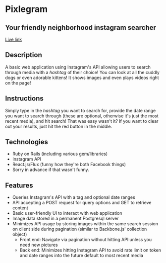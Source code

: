 
# Pixlegram
## Your friendly neighborhood instagram searcher

[Live link](pixlegram.herokuapp.com)

## Description

A basic web application using Instagram's API allowing users to search through media with a *hashtag* of their choice! You can look at all the cuddly dogs or even adorable kittens! It shows images and even plays videos right on the page!

## Instructions

Simply type in the *hashtag* you want to search for, provide the date range you want to search through (these are optional, otherwise it's just the most recent media), and hit search! That was easy wasn't it? If you want to clear out your results, just hit the red button in the middle.

## Technologies

* Ruby on Rails (including various gem/libraries)
* Instagram API
* React.js/Flux (funny how they're both Facebook things)
* Sorry in advance if that wasn't funny.

## Features

* Queries Instagram's API with a tag and optional date ranges
* API accepting a POST request for query options and GET to retrieve content
* Basic user-friendly UI to interact with web application
* Image data stored in a permanent Postgresql server
* Minimizes API usage by storing images within the same search session on client side during pagination (similar to Backbone.js' collection object)
  * Front end: Navigate via pagination without hitting API unless you need new pictures
  * Back end: Minimizes hitting Instagram API to avoid rate limit on token and date ranges into the future default to most recent media
